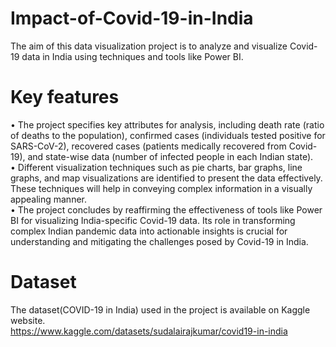 # Impact-of-Covid-19-in-India
The aim of this data visualization project is to analyze and visualize Covid-19 data in India using techniques and tools like Power BI. 

# Key features
•	The project specifies key attributes for analysis, including death rate (ratio of deaths to the population), confirmed cases (individuals tested positive for SARS-CoV-2), recovered cases (patients medically recovered from Covid-19), and state-wise data (number of infected people in each Indian state).<br>
•	Different visualization techniques such as pie charts, bar graphs, line graphs, and map visualizations are identified to present the data effectively. These techniques will help in conveying complex information in a visually appealing manner.<br>
•	The project concludes by reaffirming the effectiveness of tools like Power BI for visualizing India-specific Covid-19 data. Its role in transforming complex Indian pandemic data into actionable insights is crucial for understanding and mitigating the challenges posed by Covid-19 in India.<br>


# Dataset
The dataset(COVID-19 in India) used in the project is available on Kaggle website.<br>
https://www.kaggle.com/datasets/sudalairajkumar/covid19-in-india
